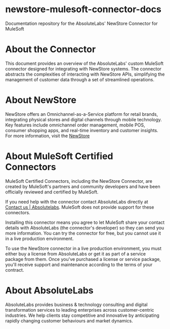 # newstore-mulesoft-connector-docs
Documentation repository for the AbsoluteLabs' NewStore Connector for MuleSoft

# About the Connector
This document provides an overview of the AbsoluteLabs' custom MuleSoft connector designed for integrating with NewStore systems. The connector abstracts the complexities of interacting with NewStore APIs, simplifying the management of customer data through a set of streamlined operations.

# About NewStore
NewStore offers an Omnichannel-as-a-Service platform for retail brands, integrating physical stores and digital channels through mobile technology. Key features include omnichannel order management, mobile POS, consumer shopping apps, and real-time inventory and customer insights.
For more information, visit the [NewStore](https://www.newstore.com/)

# About MuleSoft Certified Connectors
MuleSoft Certified Connectors, including the NewStore Connector, are created by MuleSoft's partners and community developers and have been officially reviewed and certified by MuleSoft. 


If you need help with the connector contact AbsoluteLabs directly at  [Contact us | Absolutelabs](https://www.absolutelabs.co/contact-us). MuleSoft does not provide support for these connectors.

Installing this connector means you agree to let MuleSoft share your contact details with AbsoluteLabs (the connector's developer) so they can send you more information. You can try the connector for free, but you cannot use it in a live production environment. 

To use the NewStore connector in a live production environment, you must either buy a license from AbsoluteLabs or get it as part of a service package from them. Once you've purchased a license or service package, you'll receive support and maintenance according to the terms of your contract.

# About AbsoluteLabs
AbsoluteLabs provides business & technology consulting and digital transformation services to leading enterprises across customer-centric industries.
We help clients stay competitive and innovative by anticipating rapidly changing customer behaviours and market dynamics.
